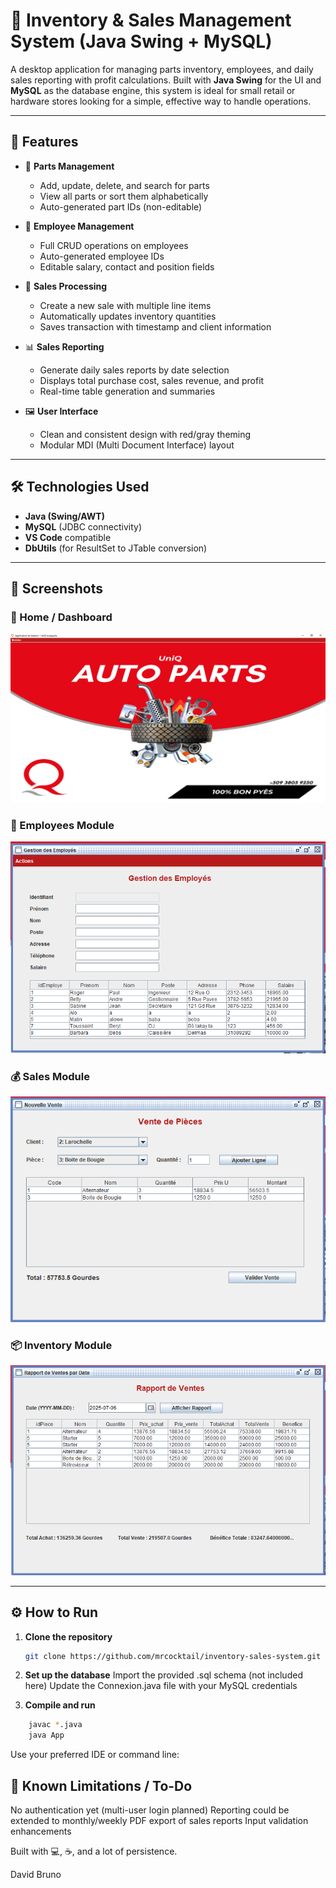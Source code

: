 # 🧾 Inventory & Sales Management System (Java Swing + MySQL)

A desktop application for managing parts inventory, employees, and daily sales reporting with profit calculations. Built with **Java Swing** for the UI and **MySQL** as the database engine, this system is ideal for small retail or hardware stores looking for a simple, effective way to handle operations.

---

## 🚀 Features

- 🧰 **Parts Management**
  - Add, update, delete, and search for parts
  - View all parts or sort them alphabetically
  - Auto-generated part IDs (non-editable)

- 👥 **Employee Management**
  - Full CRUD operations on employees
  - Auto-generated employee IDs
  - Editable salary, contact and position fields

- 💸 **Sales Processing**
  - Create a new sale with multiple line items
  - Automatically updates inventory quantities
  - Saves transaction with timestamp and client information

- 📊 **Sales Reporting**
  - Generate daily sales reports by date selection
  - Displays total purchase cost, sales revenue, and profit
  - Real-time table generation and summaries

- 🖼️ **User Interface**
  - Clean and consistent design with red/gray theming
  - Modular MDI (Multi Document Interface) layout

---

## 🛠️ Technologies Used

- **Java (Swing/AWT)**
- **MySQL** (JDBC connectivity)
- **VS Code** compatible
- **DbUtils** (for ResultSet to JTable conversion)

---

## 📸 Screenshots

### 🧩 Home / Dashboard
![Homepage](src/assets/homepage.png)

### 👥 Employees Module
![Employees Module](src/assets/employees.png)

### 💰 Sales Module
![Sales Module](src/assets/sales.png)

### 📦 Inventory Module
![Inventory Module](src/assets/inventory.png)

---

## ⚙️ How to Run

1. **Clone the repository**
   ```bash
   git clone https://github.com/mrcocktail/inventory-sales-system.git

2. **Set up the database**
Import the provided .sql schema (not included here)
Update the Connexion.java file with your MySQL credentials

3. **Compile and run**
```bash
    javac *.java
    java App
```

Use your preferred IDE or command line:

## 🧠 Known Limitations / To-Do
No authentication yet (multi-user login planned)
Reporting could be extended to monthly/weekly
PDF export of sales reports
Input validation enhancements



Built with 💻, ☕, and a lot of persistence.

David Bruno